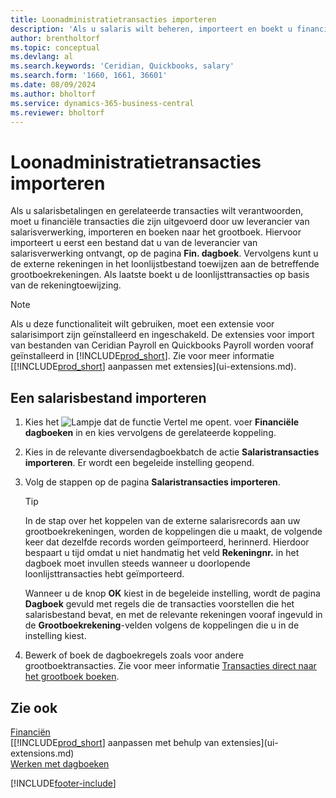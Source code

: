 ```yaml
---
title: Loonadministratietransacties importeren
description: 'Als u salaris wilt beheren, importeert en boekt u financiële transacties vanuit uw salarisprovider naar het grootboek, met behulp van een salarisextensie zoals Ceridian.'
author: brentholtorf
ms.topic: conceptual
ms.devlang: al
ms.search.keywords: 'Ceridian, Quickbooks, salary'
ms.search.form: '1660, 1661, 36601'
ms.date: 08/09/2024
ms.author: bholtorf
ms.service: dynamics-365-business-central
ms.reviewer: bholtorf
---
```


# Loonadministratietransacties importeren

Als u salarisbetalingen en gerelateerde transacties wilt verantwoorden, moet u financiële transacties die zijn uitgevoerd door uw leverancier van salarisverwerking, importeren en boeken naar het grootboek. Hiervoor importeert u eerst een bestand dat u van de leverancier van salarisverwerking ontvangt, op de pagina **Fin. dagboek**. Vervolgens kunt u de externe rekeningen in het loonlijstbestand toewijzen aan de betreffende grootboekrekeningen. Als laatste boekt u de loonlijsttransacties op basis van de rekeningtoewijzing.

> [!NOTE]  
> Als u deze functionaliteit wilt gebruiken, moet een extensie voor salarisimport zijn geïnstalleerd en ingeschakeld. De extensies voor import van bestanden van Ceridian Payroll en Quickbooks Payroll worden vooraf geïnstalleerd in [!INCLUDE[prod_short](includes/prod_short.md)]. Zie voor meer informatie [[!INCLUDE[prod_short](includes/prod_short.md)] aanpassen met extensies](ui-extensions.md).

## Een salarisbestand importeren

1. Kies het ![Lampje dat de functie Vertel me opent.](media/ui-search/search_small.png "Vertel me wat u wilt doen") voer **Financiële dagboeken** in en kies vervolgens de gerelateerde koppeling.
2. Kies in de relevante diversendagboekbatch de actie **Salaristransacties importeren**. Er wordt een begeleide instelling geopend.
3. Volg de stappen op de pagina **Salaristransacties importeren**.

    > [!TIP]  
    >   In de stap over het koppelen van de externe salarisrecords aan uw grootboekrekeningen, worden de koppelingen die u maakt, de volgende keer dat dezelfde records worden geïmporteerd, herinnerd. Hierdoor bespaart u tijd omdat u niet handmatig het veld **Rekeningnr.** in het dagboek moet invullen steeds wanneer u doorlopende loonlijsttransacties hebt geïmporteerd.   

    Wanneer u de knop **OK** kiest in de begeleide instelling, wordt de pagina **Dagboek** gevuld met regels die de transacties voorstellen die het salarisbestand bevat, en met de relevante rekeningen vooraf ingevuld in de **Grootboekrekening**-velden volgens de koppelingen die u in de instelling kiest.
4. Bewerk of boek de dagboekregels zoals voor andere grootboektransacties. Zie voor meer informatie [Transacties direct naar het grootboek boeken](finance-how-post-transactions-directly.md).   

## Zie ook

[Financiën](finance.md)    
[[!INCLUDE[prod_short](includes/prod_short.md)] aanpassen met behulp van extensies](ui-extensions.md)    
[Werken met dagboeken](ui-work-general-journals.md)    


[!INCLUDE[footer-include](includes/footer-banner.md)]